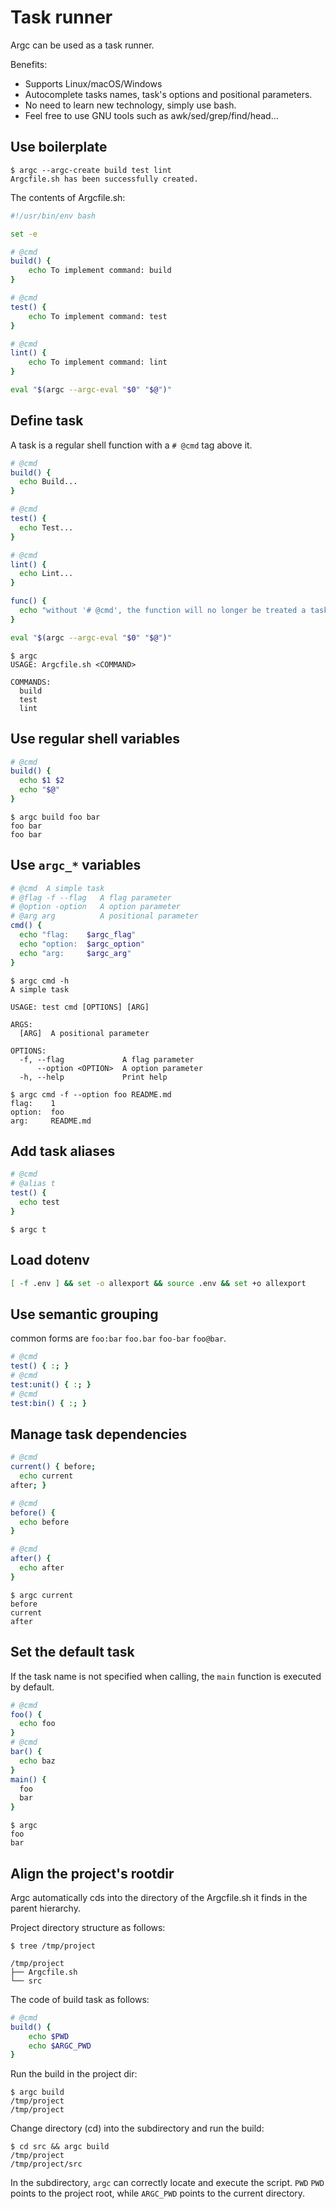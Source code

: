 # Task runner

Argc can be used as a task runner.

Benefits:
  - Supports Linux/macOS/Windows
  - Autocomplete tasks names, task's options and positional parameters.
  - No need to learn new technology, simply use bash.
  - Feel free to use GNU tools such as awk/sed/grep/find/head...

## Use boilerplate

```
$ argc --argc-create build test lint
Argcfile.sh has been successfully created.
```

The contents of Argcfile.sh:

```sh
#!/usr/bin/env bash

set -e

# @cmd
build() {
    echo To implement command: build
}

# @cmd
test() {
    echo To implement command: test
}

# @cmd
lint() {
    echo To implement command: lint
}

eval "$(argc --argc-eval "$0" "$@")"
```

## Define task

A task is a regular shell function with a `# @cmd` tag above it.

```sh
# @cmd
build() {
  echo Build...
}

# @cmd
test() {
  echo Test...
}

# @cmd
lint() {
  echo Lint...
}

func() {
  echo "without '# @cmd', the function will no longer be treated a task."
}

eval "$(argc --argc-eval "$0" "$@")"
```

```
$ argc
USAGE: Argcfile.sh <COMMAND>

COMMANDS:
  build
  test
  lint

```

## Use regular shell variables

```sh
# @cmd
build() {
  echo $1 $2
  echo "$@"
}
```

```
$ argc build foo bar
foo bar
foo bar
```

## Use `argc_*` variables

```sh
# @cmd  A simple task
# @flag -f --flag   A flag parameter
# @option -option   A option parameter
# @arg arg          A positional parameter
cmd() {
  echo "flag:    $argc_flag"
  echo "option:  $argc_option"
  echo "arg:     $argc_arg"
}
```

```
$ argc cmd -h
A simple task

USAGE: test cmd [OPTIONS] [ARG]

ARGS:
  [ARG]  A positional parameter

OPTIONS:
  -f, --flag             A flag parameter
      --option <OPTION>  A option parameter
  -h, --help             Print help

$ argc cmd -f --option foo README.md
flag:    1
option:  foo
arg:     README.md
```

## Add task aliases

```sh
# @cmd
# @alias t
test() {
  echo test
}
```
```
$ argc t
```

## Load dotenv

```sh
[ -f .env ] && set -o allexport && source .env && set +o allexport
```

## Use semantic grouping

common forms are `foo:bar` `foo.bar` `foo-bar` `foo@bar`.

```sh
# @cmd
test() { :; }
# @cmd
test:unit() { :; }
# @cmd
test:bin() { :; }
```

## Manage task dependencies

```sh
# @cmd
current() { before;
  echo current
after; }

# @cmd
before() {
  echo before
}

# @cmd
after() { 
  echo after
}
```
```
$ argc current
before
current
after
```

## Set the default task

If the task name is not specified when calling, the `main` function is executed by default.

```sh
# @cmd
foo() {
  echo foo
}
# @cmd
bar() {
  echo baz
}
main() {
  foo
  bar
}
```

```
$ argc
foo
bar
```

## Align the project's rootdir

Argc automatically cds into the directory of the Argcfile.sh it finds in the parent hierarchy.

Project directory structure as follows:

```
$ tree /tmp/project

/tmp/project
├── Argcfile.sh
└── src
```

The code of build task as follows:

```sh
# @cmd
build() {
    echo $PWD
    echo $ARGC_PWD
}
```

Run the build in the project dir:
```
$ argc build
/tmp/project
/tmp/project
```

Change directory (cd) into the subdirectory and run the build:
```
$ cd src && argc build
/tmp/project
/tmp/project/src
```

In the subdirectory, `argc` can correctly locate and execute the script. `PWD`
`PWD` points to the project root, while `ARGC_PWD` points to the current directory.
